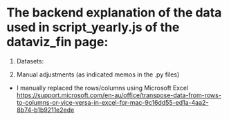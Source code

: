 # The backend explanation of the data used in script_yearly.js of the dataviz_fin page:
1. Datasets:


2. Manual adjustments (as indicated memos in the .py files)
- I manually replaced the rows/columns using Microsoft Excel
https://support.microsoft.com/en-au/office/transpose-data-from-rows-to-columns-or-vice-versa-in-excel-for-mac-9c16dd55-ed1a-4aa2-8b74-b1b9211e2ede
